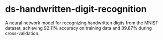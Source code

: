 # ds-handwritten-digit-recognition
A neural network model for recognizing handwritten digits from the MNIST dataset, achieving 92.11% accuracy on training data and 89.87% during cross-validation.

